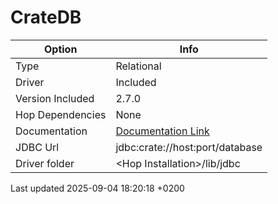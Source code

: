 <div id="header">

# CrateDB

</div>

<div id="content">

| Option           | Info                                                                     |
| ---------------- | ------------------------------------------------------------------------ |
| Type             | Relational                                                               |
| Driver           | Included                                                                 |
| Version Included | 2.7.0                                                                    |
| Hop Dependencies | None                                                                     |
| Documentation    | [Documentation Link](https://cratedb.com/docs/jdbc/en/latest/index.html) |
| JDBC Url         | jdbc:crate://host:port/database                                          |
| Driver folder    | \<Hop Installation\>/lib/jdbc                                            |

</div>

<div id="footer">

<div id="footer-text">

Last updated 2025-09-04 18:20:18 +0200

</div>

</div>
